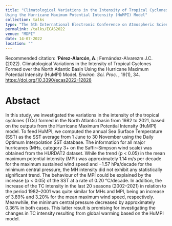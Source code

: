 ```yaml
---
title: "Climatological Variations in the Intensity of Tropical Cyclones Formed over the North Atlantic Basin 
Using the Hurricane Maximum Potential Intensity (HuMPI) Model"
collection: talks
type: "The 5th International Electronic Conference on Atmospheric Sciences "
permalink: /talks/ECAS2022
venue: "MDPI"
date: 14-07-2022
location: ""
---
```


Recommended citation: '<b>Pérez-Alarcón, A.</b>; Fernández-Alvarezm J.C. (2022). Climatological Variations in the Intensity of Tropical Cyclones Formed over the North
Atlantic Basin Using the Hurricane Maximum Potential Intensity (HuMPI) Model. <i>Environ. Sci. Proc. </i>, 19(1), 34. <href a="https://doi.org/10.3390/ecas2022-12828" 
                                                                          target="blank"> https://doi.org/10.3390/ecas2022-12828 </a> 



# Abstact
In this study, we investigated the variations in the intensity of the tropical cyclones (TCs) formed in the North Atlantic basin from 1982 to 2021,
based on the outputs from the Hurricane Maximum Potential Intensity (HuMPI) model. To feed HuMPI, we computed the annual Sea Surface Temperature
(SST) as the SST average from 1 June to 30 November using the Daily Optimum Interpolation SST database. The information for all major hurricanes 
(MHs, category 3+ on the Saffir–Simpson wind scale) was obtained from the HURDAT2 dataset. While the trend (p < 0.05) in the mean maximum potential 
intensity (MPI) was approximately 1.14 m/s per decade for the maximum sustained wind speed and −1.57 hPa/decade for the minimum central pressure, 
the MH intensity did not exhibit any statistically significant trend. The behaviour of the MPI could be explained by the increase (p < 0.05) of the
SST at a rate of 0.20 °C/decade. In addition, the increase of the TC intensity in the last 20 seasons (2002–2021) in relation to the period 1982–2001 
was quite similar for MHs and MPI, being an increase of 3.89% and 3.20% for the mean maximum wind speed, respectively. Meanwhile, the minimum central 
pressure decreased by approximately 0.36% in both cases. This latter result is promising for investigating the changes in TC intensity resulting from
global warming based on the HuMPI model.

